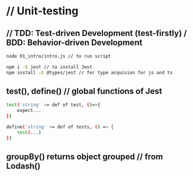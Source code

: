 # // Unit-testing

## // TDD: Test-driven Development (test-firstly) / BDD: Behavior-driven Development

```sh
node 01_intro/intro.js // to run script
```

```sh
npm i -D jest // to install Jest
npm install -D @types/jest // for type acquision for js and ts
```

## test(), define() // global functions of Jest

```sh
test('string' <= def of test, ()=>{
    expect...
})
```

```sh
define('string' <= def of tests, () => {
    test(...)
})
```

## groupBy() returns object grouped // from Lodash()
